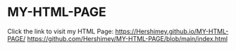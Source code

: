 ﻿# MY-HTML-PAGE 
Click the link to visit my HTML Page: https://Hershimey.github.io/MY-HTML-PAGE/
https://github.com/Hershimey/MY-HTML-PAGE/blob/main/index.html
